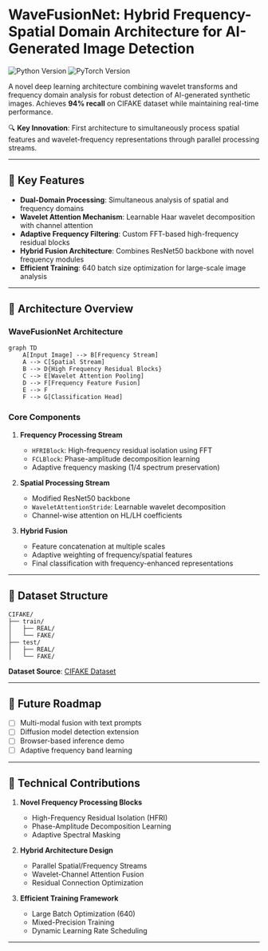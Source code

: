 # WaveFusionNet: Hybrid Frequency-Spatial Domain Architecture for AI-Generated Image Detection

![Python Version](https://img.shields.io/badge/python-3.8%2B-blue)
![PyTorch Version](https://img.shields.io/badge/pytorch-2.0%2B-orange)

A novel deep learning architecture combining wavelet transforms and frequency domain analysis for robust detection of AI-generated synthetic images. Achieves **94% recall** on CIFAKE dataset while maintaining real-time performance.

🔍 **Key Innovation**: First architecture to simultaneously process spatial features and wavelet-frequency representations through parallel processing streams.

---

## 📌 Key Features

- **Dual-Domain Processing**: Simultaneous analysis of spatial and frequency domains
- **Wavelet Attention Mechanism**: Learnable Haar wavelet decomposition with channel attention
- **Adaptive Frequency Filtering**: Custom FFT-based high-frequency residual blocks
- **Hybrid Fusion Architecture**: Combines ResNet50 backbone with novel frequency modules
- **Efficient Training**: 640 batch size optimization for large-scale image analysis

---

## 🧠 Architecture Overview

### WaveFusionNet Architecture
```mermaid
graph TD
    A[Input Image] --> B[Frequency Stream]
    A --> C[Spatial Stream]
    B --> D{High Frequency Residual Blocks}
    C --> E[Wavelet Attention Pooling]
    D --> F[Frequency Feature Fusion]
    E --> F
    F --> G[Classification Head]
```

### Core Components
1. **Frequency Processing Stream**
   - `HFRIBlock`: High-frequency residual isolation using FFT
   - `FCLBlock`: Phase-amplitude decomposition learning
   - Adaptive frequency masking (1/4 spectrum preservation)

2. **Spatial Processing Stream**
   - Modified ResNet50 backbone
   - `WaveletAttentionStride`: Learnable wavelet decomposition
   - Channel-wise attention on HL/LH coefficients

3. **Hybrid Fusion**
   - Feature concatenation at multiple scales
   - Adaptive weighting of frequency/spatial features
   - Final classification with frequency-enhanced representations

---

## 📂 Dataset Structure
```
CIFAKE/
├── train/
│   ├── REAL/
│   └── FAKE/
├── test/
│   ├── REAL/
│   └── FAKE/
```

**Dataset Source**: [CIFAKE Dataset](https://www.kaggle.com/datasets/birdy654/cifake-real-and-ai-generated-synthetic-images)

---

## 🔄 Future Roadmap

- [ ] Multi-modal fusion with text prompts
- [ ] Diffusion model detection extension
- [ ] Browser-based inference demo
- [ ] Adaptive frequency band learning
---

## 🧩 Technical Contributions

1. **Novel Frequency Processing Blocks**
   - High-Frequency Residual Isolation (HFRI)
   - Phase-Amplitude Decomposition Learning
   - Adaptive Spectral Masking

2. **Hybrid Architecture Design**
   - Parallel Spatial/Frequency Streams
   - Wavelet-Channel Attention Fusion
   - Residual Connection Optimization

3. **Efficient Training Framework**
   - Large Batch Optimization (640)
   - Mixed-Precision Training
   - Dynamic Learning Rate Scheduling

---
